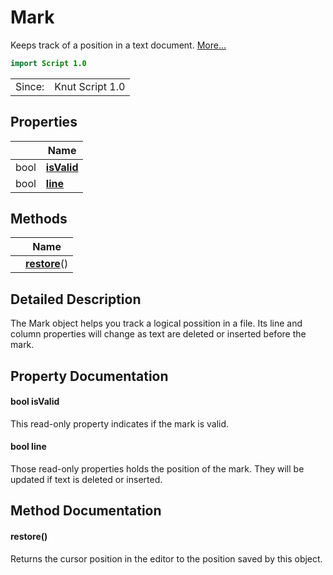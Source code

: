 # Mark

Keeps track of a position in a text document. [More...](#detailed-description)

```qml
import Script 1.0
```

<table>
<tr><td>Since:</td><td>Knut Script 1.0</td></tr>
</table>

## Properties

| | Name |
|-|-|
|bool|**[isValid](#isValid)**|
|bool|**[line](#line)**|

## Methods

| | Name |
|-|-|
||**[restore](#restore)**()|

## Detailed Description

The Mark object helps you track a logical possition in a file.
Its line and column properties will change as text are deleted or inserted before the mark.

## Property Documentation

#### <a name="isValid"></a>bool **isValid**

This read-only property indicates if the mark is valid.

#### <a name="line"></a>bool **line**

Those read-only properties holds the position of the mark. They will be updated if text is
deleted or inserted.

## Method Documentation

#### <a name="restore"></a>**restore**()

Returns the cursor position in the editor to the position saved by this object.
